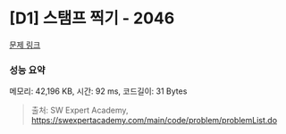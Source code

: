 # [D1] 스탬프 찍기 - 2046 

[문제 링크](https://swexpertacademy.com/main/code/problem/problemDetail.do?contestProbId=AV5QKdT6AyYDFAUq) 

### 성능 요약

메모리: 42,196 KB, 시간: 92 ms, 코드길이: 31 Bytes



> 출처: SW Expert Academy, https://swexpertacademy.com/main/code/problem/problemList.do
